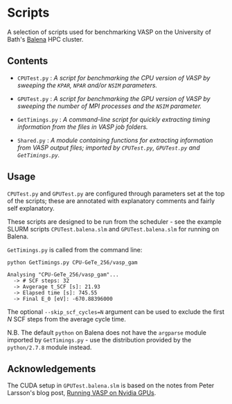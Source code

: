 Scripts
=======

A selection of scripts used for benchmarking VASP on the University of Bath's [Balena](http://www.bath.ac.uk/bucs/services/hpc/facilities/) HPC cluster.


Contents
--------

- `CPUTest.py` : *A script for benchmarking the CPU version of VASP by sweeping the `KPAR`, `NPAR` and/or `NSIM` parameters.*

- `GPUTest.py` : *A script for benchmarking the GPU version of VASP by sweeping the number of MPI processes and the `NSIM` parameter.*

- `GetTimings.py` : *A command-line script for quickly extracting timing information from the files in VASP job folders.*

- `Shared.py` : *A module containing functions for extracting information from VASP output files; imported by `CPUTest.py`, `GPUTest.py` and `GetTimings.py`.*


Usage
-----

`CPUTest.py` and `GPUTest.py` are configured through parameters set at the top of the scripts; these are annotated with explanatory comments and fairly self explanatory.

These scripts are designed to be run from the scheduler - see the example SLURM scripts `CPUTest.balena.slm` and `GPUTest.balena.slm` for running on Balena.

`GetTimings.py` is called from the command line:

```
python GetTimings.py CPU-GeTe_256/vasp_gam

Analysing "CPU-GeTe_256/vasp_gam"...
  -> # SCF steps: 32
  -> Avgerage t_SCF [s]: 21.93
  -> Elapsed time [s]: 745.55
  -> Final E_0 [eV]: -670.88396000
```

The optional `--skip_scf_cycles=N` argument can be used to exclude the first *N* SCF steps from the average cycle time.

N.B. The default `python` on Balena does not have the `argparse` module imported by `GetTimings.py` - use the distribution provided by the `python/2.7.8` module instead.


Acknowledgements
----------------

The CUDA setup in `GPUTest.balena.slm` is based on the notes from Peter Larsson's blog post, [Running VASP on Nvidia GPUs](https://www.nsc.liu.se/~pla/blog/2015/11/16/vaspgpu/).
